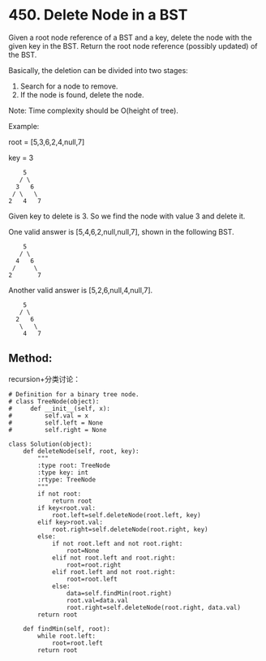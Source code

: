 # 450. Delete Node in a BST

Given a root node reference of a BST and a key, delete the node with the given key in the BST. Return the root node reference (possibly updated) of the BST.

Basically, the deletion can be divided into two stages:

1. Search for a node to remove.
2. If the node is found, delete the node.

Note: Time complexity should be O(height of tree).

Example:

root = [5,3,6,2,4,null,7]

key = 3

        5
       / \
      3   6
     / \   \
    2   4   7

Given key to delete is 3. So we find the node with value 3 and delete it.

One valid answer is [5,4,6,2,null,null,7], shown in the following BST.

        5
       / \
      4   6
     /     \
    2       7

Another valid answer is [5,2,6,null,4,null,7].

        5
       / \
      2   6
       \   \
        4   7
        
## Method:

recursion+分类讨论：

    # Definition for a binary tree node.
    # class TreeNode(object):
    #     def __init__(self, x):
    #         self.val = x
    #         self.left = None
    #         self.right = None
    
    class Solution(object):
        def deleteNode(self, root, key):
            """
            :type root: TreeNode
            :type key: int
            :rtype: TreeNode
            """
            if not root:
                return root
            if key<root.val:
                root.left=self.deleteNode(root.left, key)
            elif key>root.val:
                root.right=self.deleteNode(root.right, key)
            else:
                if not root.left and not root.right:
                    root=None
                elif not root.left and root.right:
                    root=root.right
                elif root.left and not root.right:
                    root=root.left
                else:
                    data=self.findMin(root.right)
                    root.val=data.val
                    root.right=self.deleteNode(root.right, data.val)
            return root
                    
        def findMin(self, root):
            while root.left:
                root=root.left
            return root